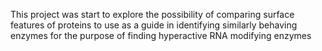 This project was start to explore the possibility of comparing surface features of proteins to use as a guide in identifying similarly behaving enzymes for the purpose of finding hyperactive RNA modifying enzymes

